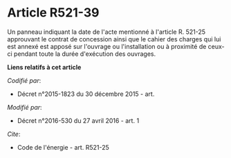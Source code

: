 # Article R521-39

Un panneau indiquant la date de l'acte mentionné à l'article R. 521-25 approuvant le contrat de concession ainsi que le
cahier des charges qui lui est annexé est apposé sur l'ouvrage ou l'installation ou à proximité de ceux-ci pendant toute la
durée d'exécution des ouvrages.

**Liens relatifs à cet article**

_Codifié par_:

  - Décret n°2015-1823 du 30 décembre 2015 - art.

_Modifié par_:

  - Décret n°2016-530 du 27 avril 2016 - art. 1

_Cite_:

  - Code de l'énergie - art. R521-25
